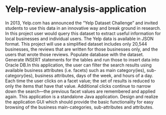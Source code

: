 # Yelp-review-analysis-application

    
   In 2013, Yelp.com has announced the “Yelp Dataset Challenge” and invited students to use this data in an innovative way 
and break ground in research. In this project user would query this dataset to extract useful information for local businesses 
and individual users.
   The Yelp data is available in JSON format. This project will use a simplified dataset includes only 20,544 businesses, 
the reviews that are written for those businesses only, and the users that wrote those reviews. Populate database with the 
dataset. Generate INSERT statements for the tables and run those to insert data into Oracle DB.In this application, the user
can filter the search results using available business attributes (i.e. facets) such as main category(ies), sub-category(ies),
business attributes, days of the week, and hours of a day. Each time the user clicks on a facet value; the set of results is
reduced to only the items that have that value. Additional clicks continue to narrow down the search—the previous facet values
are remembered and applied again. This application is a standalone Java application.
   Design and realize the application GUI which should provide the basic functionality for easy browsing of the business 
main-categories, sub-attributes and attributes.
